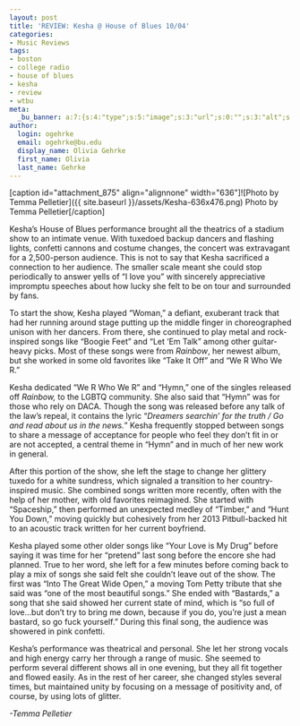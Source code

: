 ```yaml
---
layout: post
title: 'REVIEW: Kesha @ House of Blues 10/04'
categories:
- Music Reviews
tags:
- boston
- college radio
- house of blues
- kesha
- review
- wtbu
meta:
  _bu_banner: a:7:{s:4:"type";s:5:"image";s:3:"url";s:0:"";s:3:"alt";s:0:"";s:7:"post_id";s:0:"";s:4:"html";s:0:"";s:8:"position";s:12:"contentWidth";s:7:"caption";s:0:"";}
author:
  login: ogehrke
  email: ogehrke@bu.edu
  display_name: Olivia Gehrke
  first_name: Olivia
  last_name: Gehrke
---
```

\[caption id="attachment\_875" align="alignnone" width="636"\]![Photo by Temma Pelletier]({{ site.baseurl }}/assets/Kesha-636x476.png) Photo by Temma Pelletier\[/caption\]

Kesha’s House of Blues performance brought all the theatrics of a stadium show to an intimate venue. With tuxedoed backup dancers and flashing lights, confetti cannons and costume changes, the concert was extravagant for a 2,500-person audience. This is not to say that Kesha sacrificed a connection to her audience. The smaller scale meant she could stop periodically to answer yells of “I love you” with sincerely appreciative impromptu speeches about how lucky she felt to be on tour and surrounded by fans.

To start the show, Kesha played “Woman,” a defiant, exuberant track that had her running around stage putting up the middle finger in choreographed unison with her dancers. From there, she continued to play metal and rock-inspired songs like “Boogie Feet” and “Let ‘Em Talk” among other guitar-heavy picks. Most of these songs were from _Rainbow_, her newest album, but she worked in some old favorites like “Take It Off” and “We R Who We R.”

Kesha dedicated “We R Who We R” and “Hymn,” one of the singles released off _Rainbow,_ to the LGBTQ community. She also said that “Hymn” was for those who rely on DACA. Though the song was released before any talk of the law’s repeal, it contains the lyric “_Dreamers searchin’ for the truth / Go and read about us in the news._” Kesha frequently stopped between songs to share a message of acceptance for people who feel they don’t fit in or are not accepted, a central theme in “Hymn” and in much of her new work in general.

After this portion of the show, she left the stage to change her glittery tuxedo for a white sundress, which signaled a transition to her country-inspired music. She combined songs written more recently, often with the help of her mother, with old favorites reimagined. She started with “Spaceship,” then performed an unexpected medley of “Timber,” and “Hunt You Down,” moving quickly but cohesively from her 2013 Pitbull-backed hit to an acoustic track written for her current boyfriend.

Kesha played some other older songs like “Your Love is My Drug” before saying it was time for her “pretend” last song before the encore she had planned. True to her word, she left for a few minutes before coming back to play a mix of songs she said felt she couldn’t leave out of the show. The first was “Into The Great Wide Open,” a moving Tom Petty tribute that she said was “one of the most beautiful songs.” She ended with “Bastards,” a song that she said showed her current state of mind, which is “so full of love…but don’t try to bring me down, because if you do, you’re just a mean bastard, so go fuck yourself.” During this final song, the audience was showered in pink confetti.

Kesha’s performance was theatrical and personal. She let her strong vocals and high energy carry her through a range of music. She seemed to perform several different shows all in one evening, but they all fit together and flowed easily. As in the rest of her career, she changed styles several times, but maintained unity by focusing on a message of positivity and, of course, by using lots of glitter.

_\-Temma Pelletier_